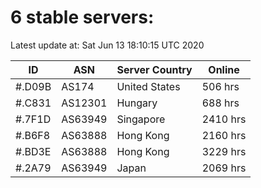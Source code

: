 # 6 stable servers:

Latest update at: Sat Jun 13 18:10:15 UTC 2020

| ID | ASN | Server Country | Online |
| -- | --- | -------------- | ------ |
| #.D09B | AS174 | United States | 506 hrs |
| #.C831 | AS12301 | Hungary | 688 hrs |
| #.7F1D | AS63949 | Singapore | 2410 hrs |
| #.B6F8 | AS63888 | Hong Kong | 2160 hrs |
| #.BD3E | AS63888 | Hong Kong | 3229 hrs |
| #.2A79 | AS63949 | Japan | 2069 hrs |

